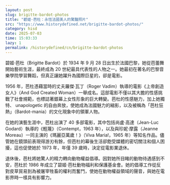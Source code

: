 ```yaml
---
layout: post
slug: brigitte-bardot-photos
title: "碧姬·芭杜：永恆法國美人的驚豔照片"
src: "https://www.historydefined.net/brigitte-bardot-photos/"
category: hisd
date: 2025-07-03
time: 15:03:33
lazy: 1
permalink: /historydefined/cn/brigitte-bardot-photos
---
```


碧姬·芭杜（Brigitte Bardot）於 1934 年 9 月 28 日出生於法國巴黎，她從芭蕾舞開始藝術生涯，最終成為 20 世紀最具代表性的人物之一。她最初在著名的巴黎音樂學院學習舞蹈，但真正讓她躍升為國際巨星的，卻是電影。

1956 年，芭杜憑藉當時的丈夫羅傑·瓦丁（Roger Vadim）執導的電影《上帝創造女人》（And God Created Woman）一舉成名。這部電影不僅以其大膽的性感挑戰了社會規範，也標誌著銀幕上女性形象的巨大轉變。芭杜的性感魅力，加上她獨特、 unapologetic 的自由奔放，使她成為法國魅力的縮影，以及被稱為「芭杜狂熱」（Bardot-mania）的文化現象中的領軍人物。

在她的演藝生涯中，芭杜出演了 40 多部電影，其中包括尚盧·高達（Jean-Luc Godard）執導的《輕蔑》（Contempt，1963 年），以及與珍妮·摩露（Jeanne Moreau）一同主演的《瑪麗亞萬歲！》（Viva Maria!，1965 年）等知名作品。儘管她在鏡頭前表現得游刃有餘，但芭杜的幕後生活卻飽受媒體的密切關注和個人困擾，這也促使她於 1973 年，年僅 39 歲時，決定從電影業退休。

退休後，芭杜將她驚人的精力轉向動物權益倡導。因對她所目睹的動物待遇感到不安，芭杜於 1986 年成立了碧姬·芭杜動物福利和保護基金會。她的倡導工作從反對皮草貿易到為被屠宰牲畜的權利而奮鬥，使她在動物權益領域的聲音，與她在電影界時一樣具有影響力。

<figure>
  <img class="lazy" data-src="https://www.historydefined.net/wp-content/uploads/2024/04/1lcd0dxts8l61-725x1024.webp">
  </figure>

<figure>
  <img class="lazy" data-src="https://www.historydefined.net/wp-content/uploads/2024/04/0YsipWbMR9IZhO3C2lWRPRGevtk9Ya_PJl_gGKzOfjk.webp">
  </figure>

<figure>
  <img class="lazy" data-src="https://www.historydefined.net/wp-content/uploads/2024/04/2zz5cmyabhy51.webp">
  </figure>

<figure>
  <img class="lazy" data-src="https://www.historydefined.net/wp-content/uploads/2024/04/6bwjufxatfry-827x1024.webp">
  </figure>

<figure>
  <img class="lazy" data-src="https://www.historydefined.net/wp-content/uploads/2024/04/9ix8av84bf2c1.webp">
  </figure>

<figure>
  <img class="lazy" data-src="https://www.historydefined.net/wp-content/uploads/2024/04/a6FJB4laUZdNa8avAnqIcBfFWTBT6YPwhYdorxoxb7Y-782x1024.webp">
  </figure>

<figure>
  <img class="lazy" data-src="https://www.historydefined.net/wp-content/uploads/2024/04/ab45eld3xk281-638x1024.webp">
  </figure>

<figure>
  <img class="lazy" data-src="https://www.historydefined.net/wp-content/uploads/2024/04/ao4vlcup5ji21.webp">
  </figure>

<figure>
  <img class="lazy" data-src="https://www.historydefined.net/wp-content/uploads/2024/04/b_6LzRHucZwNCQou0crYZtUJALjnybOwiKKanDSnuEw.webp">
  </figure>

<figure>
  <img class="lazy" data-src="https://www.historydefined.net/wp-content/uploads/2024/04/b9ibj1ky5em11-1015x1024.webp">
  </figure>

<figure>
  <img class="lazy" data-src="https://www.historydefined.net/wp-content/uploads/2024/04/brigitte-bardot-1950s-v0-9j0hxeind3bb1-673x1024.webp">
  </figure>

<figure>
  <img class="lazy" data-src="https://www.historydefined.net/wp-content/uploads/2024/04/brigitte-bardot-1950s-v0-osga6op3pqvb1.webp">
  </figure>

<figure>
  <img class="lazy" data-src="https://www.historydefined.net/wp-content/uploads/2024/04/brigitte-bardot-1950s-v0-rsnuqqq15c4c1-1008x1024.webp">
  </figure>

<figure>
  <img class="lazy" data-src="https://www.historydefined.net/wp-content/uploads/2024/04/brigitte-bardot-1950s-v0-ted2kpqs7xi91.webp">
  </figure>

<figure>
  <img class="lazy" data-src="https://www.historydefined.net/wp-content/uploads/2024/04/brigitte-bardot-1952-v0-pcii8y6t8mvc1-772x1024.webp">
  </figure>

<figure>
  <img class="lazy" data-src="https://www.historydefined.net/wp-content/uploads/2024/04/brigitte-bardot-1955-v0-cqwpoixi4zuc1-947x1024.webp">
  </figure>

<figure>
  <img class="lazy" data-src="https://www.historydefined.net/wp-content/uploads/2024/04/brigitte-bardot-1956-st-tropez-v0-vvxov31mi88b1-1024x976.webp">
  </figure>

<figure>
  <img class="lazy" data-src="https://www.historydefined.net/wp-content/uploads/2024/04/brigitte-bardot-1958-v0-jmv5o6991nvc1-674x1024.webp">
  </figure>

<figure>
  <img class="lazy" data-src="https://www.historydefined.net/wp-content/uploads/2024/04/brigitte-bardot-and-sylvie-vartan-1967-v0-7ghqv6918rac1.webp">
  </figure>

<figure>
  <img class="lazy" data-src="https://www.historydefined.net/wp-content/uploads/2024/04/brigitte-bardot-and-younger-sister-actress-and-writer-v0-mthrt6mjhyxb1-700x1024.webp">
  </figure>

<figure>
  <img class="lazy" data-src="https://www.historydefined.net/wp-content/uploads/2024/04/brigitte-bardot-at-cannes-1953-v0-dcte9w5znt091.webp">
  </figure>

<figure>
  <img class="lazy" data-src="https://www.historydefined.net/wp-content/uploads/2024/04/brigitte-bardot-c-1958-v0-mbyt5xjd2urb1.webp">
  </figure>

<figure>
  <img class="lazy" data-src="https://www.historydefined.net/wp-content/uploads/2024/04/brigitte-bardot-during-flamenco-dance-lessons-1958-v0-fcwmd4lzg9uc1-673x1024.webp">
  </figure>

<figure>
  <img class="lazy" data-src="https://www.historydefined.net/wp-content/uploads/2024/04/brigitte-bardot-during-flamenco-dance-lessons-1958-v0-kn2mh92ow5vc1-679x1024.webp">
  </figure>

<figure>
  <img class="lazy" data-src="https://www.historydefined.net/wp-content/uploads/2024/04/brigitte-bardot-in-the-early-1960s-starting-the-trend-of-v0-pfqwdkt8yv8a1-1024x998.webp">
  </figure>

<figure>
  <img class="lazy" data-src="https://www.historydefined.net/wp-content/uploads/2024/04/brigitte-bardot-late-1950s-photo-by-getty-v0-5pthw77vb5va1.webp">
  </figure>

<figure>
  <img class="lazy" data-src="https://www.historydefined.net/wp-content/uploads/2024/04/brigitte-bardot-late-1950s-v0-rwa6xegizcvc1.webp">
  </figure>

<figure>
  <img class="lazy" data-src="https://www.historydefined.net/wp-content/uploads/2024/04/brigitte-bardot-on-a-rooftop-in-paris-1952-v0-xyurt74yoeqb1-771x1024.webp">
  </figure>

<figure>
  <img class="lazy" data-src="https://www.historydefined.net/wp-content/uploads/2024/04/brigitte-bardot-paris-1952-v0-oyjj2adlxqkc1.webp">
  </figure>

<figure>
  <img class="lazy" data-src="https://www.historydefined.net/wp-content/uploads/2024/04/cayhhak8by831.webp">
  </figure>

<figure>
  <img class="lazy" data-src="https://www.historydefined.net/wp-content/uploads/2024/04/cndwuv0gwox51.webp">
  </figure>

<figure>
  <img class="lazy" data-src="https://www.historydefined.net/wp-content/uploads/2024/04/dgzncydesoy61-768x1024.webp">
  </figure>

<figure>
  <img class="lazy" data-src="https://www.historydefined.net/wp-content/uploads/2024/04/french-actress-brigitte-bardot-1958-v0-g57h4gopyqeb1-1024x975.webp">
  </figure>

<figure>
  <img class="lazy" data-src="https://www.historydefined.net/wp-content/uploads/2024/04/g4e0rf0lhnqb1-811x1024.webp">
  </figure>

<figure>
  <img class="lazy" data-src="https://www.historydefined.net/wp-content/uploads/2024/04/h27t10r7sjc81.webp">
  </figure>

<figure>
  <img class="lazy" data-src="https://www.historydefined.net/wp-content/uploads/2024/04/h66lsvg5rn861.webp">
  </figure>

<figure>
  <img class="lazy" data-src="https://www.historydefined.net/wp-content/uploads/2024/04/i671rj8ofovy-674x1024.webp">
  </figure>

<figure>
  <img class="lazy" data-src="https://www.historydefined.net/wp-content/uploads/2024/04/jane-birkin-brigitte-bardot-1972-v0-8ly4hv76wgec1-704x1024.webp">
  </figure>

<figure>
  <img class="lazy" data-src="https://www.historydefined.net/wp-content/uploads/2024/04/kf9Q_k1WV69y6Ia4zZv8KBMRPiQ5jOZ5sP2Kf4GUbDk.webp">
  </figure>

<figure>
  <img class="lazy" data-src="https://www.historydefined.net/wp-content/uploads/2024/04/pyt5wvb0ccqy.webp">
  </figure>

<figure>
  <img class="lazy" data-src="https://www.historydefined.net/wp-content/uploads/2024/04/QnBEWxA5une62IEo0jXZjCmZl1ALU3iKlbrRMIOiy5c-1024x975.webp">
  </figure>

<figure>
  <img class="lazy" data-src="https://www.historydefined.net/wp-content/uploads/2024/04/rTcw57qnmTxSf6uT8puVwhfD30ByPDFXh2M8D863YGc.webp">
  </figure>

<figure>
  <img class="lazy" data-src="https://www.historydefined.net/wp-content/uploads/2024/04/vrx1kyj9rmn61-1024x975.webp">
  </figure>

<figure>
  <img class="lazy" data-src="https://www.historydefined.net/wp-content/uploads/2024/04/wkgj48qvpvo81.webp">
  </figure>

<figure>
  <img class="lazy" data-src="https://www.historydefined.net/wp-content/uploads/2024/04/wNGDpsaxr0_drAlSk_jnE7-3w8kOaWv9xyviKCD9L_0.webp">
  </figure>

<figure>
  <img class="lazy" data-src="https://www.historydefined.net/wp-content/uploads/2024/04/yQv_UF_2nbElK_HlPXq8h5CYxWQQoZZ7S8mlmDibmmM.webp">
  </figure>

<figure>
  <img class="lazy" data-src="https://www.historydefined.net/wp-content/uploads/2024/04/z3lhbq8h2ss81-717x1024.webp">
  </figure>

<figure>
  <img class="lazy" data-src="https://www.historydefined.net/wp-content/uploads/2024/04/zb15b0bytts51-727x1024.webp">
  </figure>

<figure>
  <img class="lazy" data-src="https://www.historydefined.net/wp-content/uploads/2024/04/zhkj39t56yn81.webp">
  </figure>
